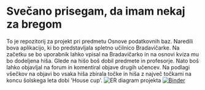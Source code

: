 # Svečano prisegam, da imam nekaj za bregom
To je repozitorij za projekt pri predmetu Osnove podatkovnih baz. Naredili bova aplikacijo, ki bo predstavljala spletno učilnico Bradavičarke. Na začetku se bo uporabnik lahko vpisal na Bradavičarko in na osnovi kviza mu bo dodeljena hiša. Glede na hišo boš dobil predmete in profesorje. Nato boš lahko objavljal na forum in komentiral objave drugih učencev. Na podlagi všečkov na objavi bo vsaka hiša zbirala točke in hiša z največ točkami na koncu šolskega leta dobi 'House cup'.
![ER diagram projekta](opb_er.png)
[![Binder](https://mybinder.org/badge_logo.svg)](https://mybinder.org/v2/gh/MasaOrelj/Svecano-prisegam-da-imam-nekaj-za-bregom.git/main?urlpath=proxy%2F8081)
